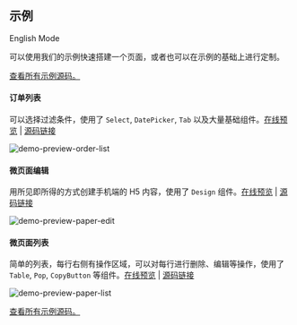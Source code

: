 ## 示例

English Mode

可以使用我们的示例快速搭建一个页面，或者也可以在示例的基础上进行定制。

[查看所有示例源码。](https://github.com/youzan/zent/tree/master/demo)

#### 订单列表

可以选择过滤条件，使用了 `Select`, `DatePicker`, `Tab` 以及大量基础组件。[在线预览](https://www.youzanyun.com/zanui/demo/zent/order) | [源码链接](https://github.com/youzan/zent/tree/master/demo/client/pages/order/list)

![demo-preview-order-list](https://img.yzcdn.cn/zanui/react/demo-order.png)

#### 微页面编辑

用所见即所得的方式创建手机端的 H5 内容，使用了 `Design` 组件。[在线预览](https://www.youzanyun.com/zanui/demo/zent/paper/create) | [源码链接](https://github.com/youzan/zent/tree/master/demo/client/pages/shop/create)

![demo-preview-paper-edit](https://img.yzcdn.cn/zanui/react/demo-paper-edit.png)

#### 微页面列表

简单的列表，每行右侧有操作区域，可以对每行进行删除、编辑等操作，使用了 `Table`, `Pop`, `CopyButton` 等组件。[在线预览](https://www.youzanyun.com/zanui/demo/zent/paper) | [源码链接](https://github.com/youzan/zent/tree/master/demo/client/pages/shop/list)

![demo-preview-paper-list](https://img.yzcdn.cn/zanui/react/demo-paper.png)

[查看所有示例源码。](https://github.com/youzan/zent/tree/master/demo)

<style>
	img[alt="demo-preview-order-list"] {
		max-width: 1203px;
	}

	img[alt="demo-preview-paper-edit"] {
		max-width: 809px;
	}

	img[alt="demo-preview-paper-list"] {
		max-width: 1207px;
	}
</style>
